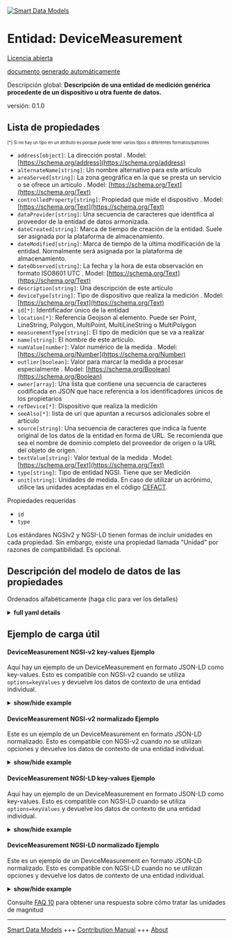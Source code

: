 <!-- 10-Header -->  
[![Smart Data Models](https://smartdatamodels.org/wp-content/uploads/2022/01/SmartDataModels_logo.png "Logo")](https://smartdatamodels.org)  
Entidad: DeviceMeasurement  
==========================<!-- /10-Header -->  
<!-- 15-License -->  
[Licencia abierta](https://github.com/smart-data-models//dataModel.Device/blob/master/DeviceMeasurement/LICENSE.md)  
[documento generado automáticamente](https://docs.google.com/presentation/d/e/2PACX-1vTs-Ng5dIAwkg91oTTUdt8ua7woBXhPnwavZ0FxgR8BsAI_Ek3C5q97Nd94HS8KhP-r_quD4H0fgyt3/pub?start=false&loop=false&delayms=3000#slide=id.gb715ace035_0_60)  
<!-- /15-License -->  
<!-- 20-Description -->  
Descripción global: **Descripción de una entidad de medición genérica procedente de un dispositivo u otra fuente de datos.**  
versión: 0.1.0  
<!-- /20-Description -->  
<!-- 30-PropertiesList -->  

## Lista de propiedades  

<sup><sub>[*] Si no hay un tipo en un atributo es porque puede tener varios tipos o diferentes formatos/patrones</sub></sup>  
- `address[object]`: La dirección postal  . Model: [https://schema.org/address](https://schema.org/address)- `alternateName[string]`: Un nombre alternativo para este artículo  - `areaServed[string]`: La zona geográfica en la que se presta un servicio o se ofrece un artículo  . Model: [https://schema.org/Text](https://schema.org/Text)- `controlledProperty[string]`: Propiedad que mide el dispositivo  . Model: [https://schema.org/Text](https://schema.org/Text)- `dataProvider[string]`: Una secuencia de caracteres que identifica al proveedor de la entidad de datos armonizada.  - `dateCreated[string]`: Marca de tiempo de creación de la entidad. Suele ser asignada por la plataforma de almacenamiento.  - `dateModified[string]`: Marca de tiempo de la última modificación de la entidad. Normalmente será asignada por la plataforma de almacenamiento.  - `dateObserved[string]`: La fecha y la hora de esta observación en formato ISO8601 UTC  . Model: [https://schema.org/Text](https://schema.org/Text)- `description[string]`: Una descripción de este artículo  - `deviceType[string]`: Tipo de dispositivo que realiza la medición  . Model: [https://schema.org/Text](https://schema.org/Text)- `id[*]`: Identificador único de la entidad  - `location[*]`: Referencia Geojson al elemento. Puede ser Point, LineString, Polygon, MultiPoint, MultiLineString o MultiPolygon  - `measurementType[string]`: El tipo de medición que se va a realizar  - `name[string]`: El nombre de este artículo.  - `numValue[number]`: Valor numérico de la medida  . Model: [https://schema.org/Number](https://schema.org/Number)- `outlier[boolean]`: Valor para marcar la medida a procesar especialmente  . Model: [https://schema.org/Boolean](https://schema.org/Boolean)- `owner[array]`: Una lista que contiene una secuencia de caracteres codificada en JSON que hace referencia a los identificadores únicos de los propietarios  - `refDevice[*]`: Dispositivo que realiza la medición  - `seeAlso[*]`: lista de uri que apuntan a recursos adicionales sobre el artículo  - `source[string]`: Una secuencia de caracteres que indica la fuente original de los datos de la entidad en forma de URL. Se recomienda que sea el nombre de dominio completo del proveedor de origen o la URL del objeto de origen.  - `textValue[string]`: Valor textual de la medida  . Model: [https://schema.org/Text](https://schema.org/Text)- `type[string]`: Tipo de entidad NGSI. Tiene que ser Medición  - `unit[string]`: Unidades de medida. En caso de utilizar un acrónimo, utilice las unidades aceptadas en el código [CEFACT](https://www.unece.org/cefact.html).  <!-- /30-PropertiesList -->  
<!-- 35-RequiredProperties -->  
Propiedades requeridas  
- `id`  - `type`  <!-- /35-RequiredProperties -->  
<!-- 40-RequiredProperties -->  
Los estándares NGSIv2 y NGSI-LD tienen formas de incluir unidades en cada propiedad. Sin embargo, existe una propiedad llamada "Unidad" por razones de compatibilidad. Es opcional.  
<!-- /40-RequiredProperties -->  
<!-- 50-DataModelHeader -->  
## Descripción del modelo de datos de las propiedades  
Ordenados alfabéticamente (haga clic para ver los detalles)  
<!-- /50-DataModelHeader -->  
<!-- 60-ModelYaml -->  
<details><summary><strong>full yaml details</strong></summary>    
```yaml  
DeviceMeasurement:    
  description: 'Description of a generic measurement entity coming from a device or other data source.'    
  properties:    
    address:    
      description: 'The mailing address'    
      properties:    
        addressCountry:    
          description: 'Property. The country. For example, Spain. Model:''https://schema.org/addressCountry'''    
          type: string    
        addressLocality:    
          description: 'Property. The locality in which the street address is, and which is in the region. Model:''https://schema.org/addressLocality'''    
          type: string    
        addressRegion:    
          description: 'Property. The region in which the locality is, and which is in the country. Model:''https://schema.org/addressRegion'''    
          type: string    
        postOfficeBoxNumber:    
          description: 'Property. The post office box number for PO box addresses. For example, 03578. Model:''https://schema.org/postOfficeBoxNumber'''    
          type: string    
        postalCode:    
          description: 'Property. The postal code. For example, 24004. Model:''https://schema.org/https://schema.org/postalCode'''    
          type: string    
        streetAddress:    
          description: 'Property. The street address. Model:''https://schema.org/streetAddress'''    
          type: string    
      type: object    
      x-ngsi:    
        model: https://schema.org/address    
        type: Property    
    alternateName:    
      description: 'An alternative name for this item'    
      type: string    
      x-ngsi:    
        type: Property    
    areaServed:    
      description: 'The geographic area where a service or offered item is provided'    
      type: string    
      x-ngsi:    
        model: https://schema.org/Text    
        type: Property    
    controlledProperty:    
      description: 'Property being measured by the device'    
      type: string    
      x-ngsi:    
        model: https://schema.org/Text    
        type: Property    
    dataProvider:    
      description: 'A sequence of characters identifying the provider of the harmonised data entity.'    
      type: string    
      x-ngsi:    
        type: Property    
    dateCreated:    
      description: 'Entity creation timestamp. This will usually be allocated by the storage platform.'    
      format: date-time    
      type: string    
      x-ngsi:    
        type: Property    
    dateModified:    
      description: 'Timestamp of the last modification of the entity. This will usually be allocated by the storage platform.'    
      format: date-time    
      type: string    
      x-ngsi:    
        type: Property    
    dateObserved:    
      description: 'The date and time of this observation in ISO8601 UTC format'    
      format: date-time    
      type: string    
      x-ngsi:    
        model: https://schema.org/Text    
        type: Property    
    description:    
      description: 'A description of this item'    
      type: string    
      x-ngsi:    
        type: Property    
    deviceType:    
      description: 'Type of device taking the measurement'    
      type: string    
      x-ngsi:    
        model: https://schema.org/Text    
        type: Property    
    id:    
      anyOf: &devicemeasurement_-_properties_-_owner_-_items_-_anyof    
        - description: 'Property. Identifier format of any NGSI entity'    
          maxLength: 256    
          minLength: 1    
          pattern: ^[\w\-\.\{\}\$\+\*\[\]`|~^@!,:\\]+$    
          type: string    
        - description: 'Property. Identifier format of any NGSI entity'    
          format: uri    
          type: string    
      description: 'Unique identifier of the entity'    
      x-ngsi:    
        type: Property    
    location:    
      description: 'Geojson reference to the item. It can be Point, LineString, Polygon, MultiPoint, MultiLineString or MultiPolygon'    
      oneOf:    
        - description: 'GeoProperty. Geojson reference to the item. Point'    
          properties:    
            bbox:    
              items:    
                type: number    
              minItems: 4    
              type: array    
            coordinates:    
              items:    
                type: number    
              minItems: 2    
              type: array    
            type:    
              enum:    
                - Point    
              type: string    
          required:    
            - type    
            - coordinates    
          title: 'GeoJSON Point'    
          type: object    
        - description: 'GeoProperty. Geojson reference to the item. LineString'    
          properties:    
            bbox:    
              items:    
                type: number    
              minItems: 4    
              type: array    
            coordinates:    
              items:    
                items:    
                  type: number    
                minItems: 2    
                type: array    
              minItems: 2    
              type: array    
            type:    
              enum:    
                - LineString    
              type: string    
          required:    
            - type    
            - coordinates    
          title: 'GeoJSON LineString'    
          type: object    
        - description: 'GeoProperty. Geojson reference to the item. Polygon'    
          properties:    
            bbox:    
              items:    
                type: number    
              minItems: 4    
              type: array    
            coordinates:    
              items:    
                items:    
                  items:    
                    type: number    
                  minItems: 2    
                  type: array    
                minItems: 4    
                type: array    
              type: array    
            type:    
              enum:    
                - Polygon    
              type: string    
          required:    
            - type    
            - coordinates    
          title: 'GeoJSON Polygon'    
          type: object    
        - description: 'GeoProperty. Geojson reference to the item. MultiPoint'    
          properties:    
            bbox:    
              items:    
                type: number    
              minItems: 4    
              type: array    
            coordinates:    
              items:    
                items:    
                  type: number    
                minItems: 2    
                type: array    
              type: array    
            type:    
              enum:    
                - MultiPoint    
              type: string    
          required:    
            - type    
            - coordinates    
          title: 'GeoJSON MultiPoint'    
          type: object    
        - description: 'GeoProperty. Geojson reference to the item. MultiLineString'    
          properties:    
            bbox:    
              items:    
                type: number    
              minItems: 4    
              type: array    
            coordinates:    
              items:    
                items:    
                  items:    
                    type: number    
                  minItems: 2    
                  type: array    
                minItems: 2    
                type: array    
              type: array    
            type:    
              enum:    
                - MultiLineString    
              type: string    
          required:    
            - type    
            - coordinates    
          title: 'GeoJSON MultiLineString'    
          type: object    
        - description: 'GeoProperty. Geojson reference to the item. MultiLineString'    
          properties:    
            bbox:    
              items:    
                type: number    
              minItems: 4    
              type: array    
            coordinates:    
              items:    
                items:    
                  items:    
                    items:    
                      type: number    
                    minItems: 2    
                    type: array    
                  minItems: 4    
                  type: array    
                type: array    
              type: array    
            type:    
              enum:    
                - MultiPolygon    
              type: string    
          required:    
            - type    
            - coordinates    
          title: 'GeoJSON MultiPolygon'    
          type: object    
      x-ngsi:    
        type: GeoProperty    
    measurementType:    
      description: 'The type of measurement to be taken'    
      type: string    
      x-ngsi:    
        type: Property    
    name:    
      description: 'The name of this item.'    
      type: string    
      x-ngsi:    
        type: Property    
    numValue:    
      description: 'Numerical value of the measurement'    
      type: number    
      x-ngsi:    
        model: https://schema.org/Number    
        type: Property    
    outlier:    
      description: 'Value for marking the measurement to be specially processed'    
      type: boolean    
      x-ngsi:    
        model: https://schema.org/Boolean    
        type: Property    
    owner:    
      description: 'A List containing a JSON encoded sequence of characters referencing the unique Ids of the owner(s)'    
      items:    
        anyOf: *devicemeasurement_-_properties_-_owner_-_items_-_anyof    
        description: 'Property. Unique identifier of the entity'    
      type: array    
      x-ngsi:    
        type: Property    
    refDevice:    
      anyOf:    
        - description: 'Property. Identifier format of any NGSI entity'    
          maxLength: 256    
          minLength: 1    
          pattern: ^[\w\-\.\{\}\$\+\*\[\]`|~^@!,:\\]+$    
          type: string    
        - description: 'Property. Identifier format of any NGSI entity'    
          format: uri    
          type: string    
      description: 'Device taking the measurement'    
      x-ngsi:    
        type: Relationship    
    seeAlso:    
      description: 'list of uri pointing to additional resources about the item'    
      oneOf:    
        - items:    
            format: uri    
            type: string    
          minItems: 1    
          type: array    
        - format: uri    
          type: string    
      x-ngsi:    
        type: Property    
    source:    
      description: 'A sequence of characters giving the original source of the entity data as a URL. Recommended to be the fully qualified domain name of the source provider, or the URL to the source object.'    
      type: string    
      x-ngsi:    
        type: Property    
    textValue:    
      description: 'Textual value of the measurement'    
      type: string    
      x-ngsi:    
        model: https://schema.org/Text    
        type: Property    
    type:    
      description: 'NGSI Entity type. It has to be Measurement'    
      enum:    
        - DeviceMeasurement    
      type: string    
      x-ngsi:    
        type: Property    
    unit:    
      description: 'Units of the measurement. In case of use of an acronym use units accepted in [CEFACT](https://www.unece.org/cefact.html) code.'    
      type: string    
      x-ngsi:    
        type: Property    
  required:    
    - id    
    - type    
  type: object    
  x-derived-from: ""    
  x-disclaimer: 'Redistribution and use in source and binary forms, with or without modification, are permitted  provided that the license conditions are met. Copyleft (c) 2021 Contributors to Smart Data Models Program'    
  x-license-url: https://github.com/smart-data-models/dataModel.Device/blob/master/DeviceMeasurement/LICENSE.md    
  x-model-schema: https://smart-data-models.github.io/dataModel.Device/DeviceMeasurement/schema.json    
  x-model-tags: ""    
  x-version: 0.1.0    
```  
</details>    
<!-- /60-ModelYaml -->  
<!-- 70-MiddleNotes -->  
<!-- /70-MiddleNotes -->  
<!-- 80-Examples -->  
## Ejemplo de carga útil  
#### DeviceMeasurement NGSI-v2 key-values Ejemplo  
Aquí hay un ejemplo de un DeviceMeasurement en formato JSON-LD como key-values. Esto es compatible con NGSI-v2 cuando se utiliza `options=keyValues` y devuelve los datos de contexto de una entidad individual.  
<details><summary><strong>show/hide example</strong></summary>    
```json  
{  
  "id": "urn:ngsi-ld:MEASUREMENT:id:PMZY:77452386",  
  "dateCreated": "2021-09-03T07:33:18Z",  
  "dateModified": "2021-09-03T07:33:18Z",  
  "source": "Datacenter",  
  "name": "Simple measurement",  
  "alternateName": "",  
  "description": "DAta center measurement values",  
  "dataProvider": "",  
  "owner": [  
    "urn:ngsi-ld:MEASUREMENT:seeAlso:owner:00001"  
  ],  
  "seeAlso": [  
    "urn:ngsi-ld:MEASUREMENT:seeAlso:ZMHH:32977"  
  ],  
  "location": {  
    "type": "Point",  
    "coordinates": [  
      60.170833,  
      24.9375  
    ]  
  },  
  "address": {  
    "streetAddress": "Pohjoisesplanadi 11-13 ",  
    "addressLocality": "Helsinki",  
    "addressRegion": "Helsinki",  
    "addressCountry": "Finland",  
    "postalCode": "00099",  
    "postOfficeBoxNumber": "1"  
  },  
  "areaServed": "Helsinki council",  
  "type": "DeviceMeasurement",  
  "numValue": 55.2,  
  "textValue": "",  
  "controlledProperty": "humidity",  
  "refDevice": "urn:ngsi-ld:MEASUREMENT:refDevice:ZMHH:32871158",  
  "deviceType": "sensor",  
  "measurementType": "FillingLevelSensor",  
  "dateObserved": "2021-09-03T07:33:18Z",  
  "outlier": true,  
  "unit": "UDT0000016"  
}  
```  
</details>  
#### DeviceMeasurement NGSI-v2 normalizado Ejemplo  
Este es un ejemplo de un DeviceMeasurement en formato JSON-LD normalizado. Esto es compatible con NGSI-v2 cuando no se utilizan opciones y devuelve los datos de contexto de una entidad individual.  
<details><summary><strong>show/hide example</strong></summary>    
```json  
{  
  "id": "urn:ngsi-ld:MEASUREMENT:id:PMZY:77452386",  
  "type": "DeviceMeasurement",  
  "dateCreated": {  
    "type": "string",  
    "value": "2021-09-03T07:33:18Z"  
  },  
  "dateModified": {  
    "type": "string",  
    "value": "2021-09-03T07:33:18Z"  
  },  
  "source": {  
    "type": "string",  
    "value": "Datacenter"  
  },  
  "name": {  
    "type": "string",  
    "value": "Simple measurement"  
  },  
  "alternateName": {  
    "type": "string",  
    "value": ""  
  },  
  "description": {  
    "type": "string",  
    "value": "DAta center measurement values"  
  },  
  "dataProvider": {  
    "type": "string",  
    "value": ""  
  },  
  "owner": {  
    "type": "array",  
    "value": [  
    ]  
  },  
  "seeAlso": {  
    "type": "array",  
    "value": [  
    ]  
  },  
  "location": {  
    "type": "object",  
    "value": {  
      "type": "Point",  
      "coordinates": [  
        60.170833,  
        24.9375  
      ]  
    }  
  },  
  "address": {  
    "type": "object",  
    "value": {  
      "streetAddress": "Pohjoisesplanadi 11-13 ",  
      "addressLocality": "Helsinki",  
      "addressRegion": "Helsinki",  
      "addressCountry": "Finland",  
      "postalCode": "00099",  
      "postOfficeBoxNumber": "1"  
    }  
  },  
  "areaServed": {  
    "type": "string",  
    "value": "Helsinki council"  
  },  
  "numValue": {  
    "type": "Number",  
    "value": 55.2  
  },  
  "textValue": {  
    "type": "string",  
    "value": ""  
  },  
  "controlledProperty": {  
    "type": "string",  
    "value": "humidity"  
  },  
  "refDevice": {  
    "type": "string",  
    "value": "urn:ngsi-ld:MEASUREMENT:refDevice:ZMHH:32871158"  
  },  
  "deviceType": {  
    "type": "string",  
    "value": "sensor"  
  },  
  "measurementType": {  
    "type": "string",  
    "value": "FillingLevelSensor"  
  },  
  "dateObserved": {  
    "type": "string",  
    "value": "2021-09-03T07:33:18Z"  
  },  
  "outlier": {  
    "type": "Boolean",  
    "value": true  
  },  
  "unit": {  
    "type": "string",  
    "value": "UDT0000016"  
  }  
}  
```  
</details>  
#### DeviceMeasurement NGSI-LD key-values Ejemplo  
Aquí hay un ejemplo de un DeviceMeasurement en formato JSON-LD como key-values. Esto es compatible con NGSI-LD cuando se utiliza `options=keyValues` y devuelve los datos de contexto de una entidad individual.  
<details><summary><strong>show/hide example</strong></summary>    
```json  
{  
    "id": "urn:ngsi-ld:MEASUREMENT:id:PMZY:77452386",  
    "type": "DeviceMeasurement",  
    "address": {  
        "streetAddress": "Pohjoisesplanadi 11-13 ",  
        "addressLocality": "Helsinki",  
        "addressRegion": "Helsinki",  
        "addressCountry": "Finland",  
        "postalCode": "00099",  
        "postOfficeBoxNumber": "1"  
    },  
    "alternateName": "",  
    "areaServed": "Helsinki council",  
    "controlledProperty": "humidity",  
    "dataProvider": "",  
    "dateCreated": "2021-09-03T07:33:18Z",  
    "dateModified": "2021-09-03T07:33:18Z",  
    "dateObserved": "2021-09-03T07:33:18Z",  
    "description": "DAta center measurement values",  
    "deviceType": "sensor",  
    "location": {  
        "type": "Point",  
        "coordinates": [  
            60.170833,  
            24.9375  
        ]  
    },  
    "measurementType": "FillingLevelSensor",  
    "name": "Simple measurement",  
    "numValue": 55.2,  
    "outlier": true,  
    "owner": [],  
    "refDevice": "urn:ngsi-ld:MEASUREMENT:refDevice:ZMHH:32871158",  
    "seeAlso": [],  
    "source": "Datacenter",  
    "textValue": "",  
    "unit": "UDT0000016",  
    "@context": [  
        "https://raw.githubusercontent.com/smart-data-models/dataModel.Device/master/context.jsonld"  
    ]  
}  
```  
</details>  
#### DeviceMeasurement NGSI-LD normalizado Ejemplo  
Este es un ejemplo de un DeviceMeasurement en formato JSON-LD normalizado. Esto es compatible con NGSI-LD cuando no se utilizan opciones y devuelve los datos de contexto de una entidad individual.  
<details><summary><strong>show/hide example</strong></summary>    
```json  
{  
    "id": "urn:ngsi-ld:MEASUREMENT:id:PMZY:77452386",  
    "type": "DeviceMeasurement",  
    "address": {  
        "type": "Property",  
        "value": {  
            "streetAddress": "Pohjoisesplanadi 11-13 ",  
            "addressLocality": "Helsinki",  
            "addressRegion": "Helsinki",  
            "addressCountry": "Finland",  
            "postalCode": "00099",  
            "postOfficeBoxNumber": "1"  
        }  
    },  
    "alternateName": {  
        "type": "Property",  
        "value": ""  
    },  
    "areaServed": {  
        "type": "Property",  
        "value": "Helsinki council"  
    },  
    "controlledProperty": {  
        "type": "Property",  
        "value": "humidity"  
    },  
    "dataProvider": {  
        "type": "Property",  
        "value": ""  
    },  
    "dateCreated": {  
        "type": "Property",  
        "value": "2021-09-03T07:33:18Z"  
    },  
    "dateModified": {  
        "type": "Property",  
        "value": "2021-09-03T07:33:18Z"  
    },  
    "dateObserved": {  
        "type": "Property",  
        "value": "2021-09-03T07:33:18Z"  
    },  
    "description": {  
        "type": "Property",  
        "value": "DAta center measurement values"  
    },  
    "deviceType": {  
        "type": "Property",  
        "value": "sensor"  
    },  
    "location": {  
        "type": "Property",  
        "value": {  
            "type": "Point",  
            "coordinates": [  
                60.170833,  
                24.9375  
            ]  
        }  
    },  
    "measurementType": {  
        "type": "Property",  
        "value": "FillingLevelSensor"  
    },  
    "name": {  
        "type": "Property",  
        "value": "Simple measurement"  
    },  
    "numValue": {  
        "type": "Property",  
        "value": 55.2  
    },  
    "outlier": {  
        "type": "Property",  
        "value": true  
    },  
    "owner": {  
        "type": "Property",  
        "value": []  
    },  
    "refDevice": {  
        "type": "Property",  
        "value": "urn:ngsi-ld:MEASUREMENT:refDevice:ZMHH:32871158"  
    },  
    "seeAlso": {  
        "type": "Property",  
        "value": []  
    },  
    "source": {  
        "type": "Property",  
        "value": "Datacenter"  
    },  
    "textValue": {  
        "type": "Property",  
        "value": ""  
    },  
    "unit": {  
        "type": "Property",  
        "value": "UDT0000016"  
    },  
    "@context": [  
        "https://raw.githubusercontent.com/smart-data-models/dataModel.Device/master/context.jsonld"  
    ]  
}  
```  
</details><!-- /80-Examples -->  
<!-- 90-FooterNotes -->  
<!-- /90-FooterNotes -->  
<!-- 95-Units -->  
Consulte [FAQ 10](https://smartdatamodels.org/index.php/faqs/) para obtener una respuesta sobre cómo tratar las unidades de magnitud  
<!-- /95-Units -->  
<!-- 97-LastFooter -->  
---  
[Smart Data Models](https://smartdatamodels.org) +++ [Contribution Manual](https://bit.ly/contribution_manual) +++ [About](https://bit.ly/Introduction_SDM)<!-- /97-LastFooter -->  
